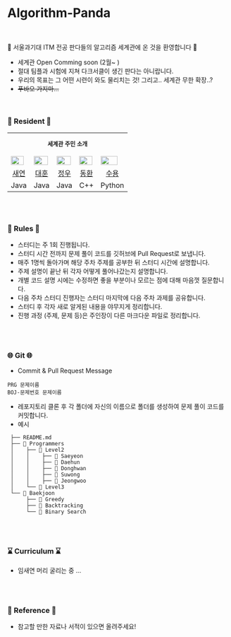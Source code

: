 # Algorithm-Panda

<br>

💫 서울과기대 ITM 전공 판다들의 알고리즘 세계관에 온 것을 환영합니다 💫
- 세계관 Open Comming soon (2월~ )
- 절대 팀플과 시험에 지쳐 다크서클이 생긴 판다는 아니랍니다.
- 우리의 목표는 그 어떤 시련이 와도 물리치는 것! 그리고.. 세계관 무한 확장..?
- ~~푸바오 가지마...~~
 

<br>

### 🐼 Resident 🐼

<table align="center">

<tr align="center">
<td colspan="5" height="50px"><b><font size=2>세계관 주민 소개 </font></b></td>
</tr>

<tr>
<td><img src="https://avatars.githubusercontent.com/u/106756920?v=4" style="width:90%; height:90%;"></td>
<td><img src="https://avatars.githubusercontent.com/u/13723849?v=4" style="width:95%; height:95%;"></td>
<td><img src="https://avatars.githubusercontent.com/u/104622515?v=4" style="width:95%; height:95%;"></td>
<td><img src="https://avatars.githubusercontent.com/u/151334450?v=4" style="width:95%; height:95%;"></td>
<td><img src="https://avatars.githubusercontent.com/u/137254772?v=4" style="width:85%; height:85%;"></td>
</tr>


<tr align="center">
<td><a href="https://github.com/saeyeonn">새연</td>
<td><a href="https://github.com/Daehun">대훈</td>
<td><a href="https://github.com/yeomjungwoo">정우</td>
<td><a href="https://github.com/sardine-21">동환</td>
<td><a href="https://github.com/protruser">수용</td>
</tr>

<tr align="center">
<td>Java</td>
<td>Java</td>
<td>Java</td>
<td>C++</td>
<td>Python</td>
</tr>

</table>

<br></br>

### 📃 Rules 📃

- 스터디는 주 1회 진행됩니다. 
- 스터디 시간 전까지 문제 풀이 코드를 깃허브에 Pull Request로 보냅니다.
- 매주 1명씩 돌아가며 해당 주차 주제를 공부한 뒤 스터디 시간에 설명합니다.
- 주제 설명이 끝난 뒤 각자 어떻게 풀어나갔는지 설명합니다.
- 개별 코드 설명 시에는 수정하면 좋을 부분이나 모르는 점에 대해 마음껏 질문합니다.
- 다음 주차 스터디 진행자는 스터디 마지막에 다음 주차 과제를 공유합니다.
- 스터디 후 각자 새로 알게된 내용을 야무지게 정리합니다. 
- 진행 과정 (주제, 문제 등)은 주인장이 다른 마크다운 파일로 정리합니다.

<br></br>

### 🌐 Git 🌐
- Commit & Pull Request Message
``` 
PRG 문제이름
BOJ-문제번호 문제이름
```

- 레포지토리 클론 후 각 폴더에 자신의 이름으로 폴더를 생성하여 문제 풀이 코드를 커밋합니다.
- 예시
```📦 algorithm-study
 ├── README.md
 ├── 📁 Programmers
 │    ├── 📁 Level2
 │    │    ├── 📁 Saeyeon
 │    │    ├── 📁 Daehun
 │    │    ├── 📁 Donghwan
 │    │    ├── 📁 Suwong
 │    │    ├── 📁 Jeongwoo
 │    └── 📁 Level3
 └── 📁 Baekjoon
      ├── 📁 Greedy
      ├── 📁 Backtracking
      └── 📁 Binary Search     
```

<br></br>

### ⌛ Curriculum ⌛

- 임새연 머리 굴리는 중 ...

<br></br>

### 🧩 Reference 🧩

- 참고할 만한 자료나 서적이 있으면 올려주세요!
